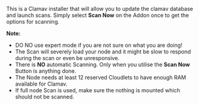 This is a Clamav installer that will allow you to update the clamav database and launch scans. 
Simply select **Scan Now** on the Addon once to get the options for scanning.

**Note:** 
* DO NO use expert mode if you are not sure on what you are doing!
* The Scan will severely load your node and it might be slow to respond during the scan or even be unresponsive.
* There is **NO** automatic Scanning. Only when you utilise the **Scan Now** Button is anything done.
* The Node needs at least 12 reserved Cloudlets to have enough RAM available for Clamav.
* If full node Scan is used, make sure the nothing is mounted which should not be scanned.